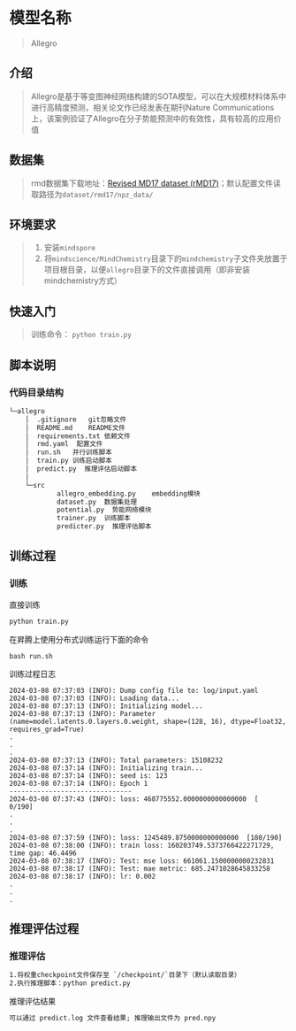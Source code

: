 
# 模型名称

> Allegro

## 介绍

> Allegro是基于等变图神经网络构建的SOTA模型，可以在大规模材料体系中进行高精度预测，相关论文作已经发表在期刊Nature Communications上，该案例验证了Allegro在分子势能预测中的有效性，具有较高的应用价值

## 数据集

> rmd数据集下载地址：[Revised MD17 dataset (rMD17)](https://figshare.com/articles/dataset/Revised_MD17_dataset_rMD17_/12672038)；默认配置文件读取路径为`dataset/rmd17/npz_data/`

## 环境要求

> 1. 安装`mindspore`
> 2. 将`mindscience/MindChemistry`目录下的`mindchemistry`子文件夹放置于项目根目录，以便`allegro`目录下的文件直接调用（即非安装mindchemistry方式）

## 快速入门

> 训练命令： `python train.py`

## 脚本说明

### 代码目录结构

```txt
└─allegro
    │  .gitignore   git忽略文件
    │  README.md    README文件
    │  requirements.txt 依赖文件
    │  rmd.yaml  配置文件
    │  run.sh   并行训练脚本
    │  train.py 训练启动脚本
    │  predict.py  推理评估启动脚本
    │  
    └─src
            allegro_embedding.py    embedding模块
            dataset.py  数据集处理
            potential.py  势能网络模块
            trainer.py  训练脚本
            predicter.py  推理评估脚本
```

## 训练过程

### 训练

直接训练

```txt
python train.py
```

在昇腾上使用分布式训练运行下面的命令

```shell
bash run.sh
```

训练过程日志

```log
2024-03-08 07:37:03 (INFO): Dump config file to: log/input.yaml
2024-03-08 07:37:03 (INFO): Loading data...
2024-03-08 07:37:13 (INFO): Initializing model...
2024-03-08 07:37:13 (INFO): Parameter (name=model.latents.0.layers.0.weight, shape=(128, 16), dtype=Float32, requires_grad=True)
.
.
.
2024-03-08 07:37:13 (INFO): Total parameters: 15108232
2024-03-08 07:37:14 (INFO): Initializing train...
2024-03-08 07:37:14 (INFO): seed is: 123
2024-03-08 07:37:14 (INFO): Epoch 1
-------------------------------
2024-03-08 07:37:43 (INFO): loss: 468775552.0000000000000000  [  0/190]
.
.
.
2024-03-08 07:37:59 (INFO): loss: 1245489.8750000000000000  [180/190]
2024-03-08 07:38:00 (INFO): train loss: 160203749.5373766422271729, time gap: 46.4496
2024-03-08 07:38:17 (INFO): Test: mse loss: 661061.1500000000232831
2024-03-08 07:38:17 (INFO): Test: mae metric: 685.2471028645833258
2024-03-08 07:38:17 (INFO): lr: 0.002
.
.
.

```

## 推理评估过程

### 推理评估

```txt
1.将权重checkpoint文件保存至 `/checkpoint/`目录下（默认读取目录）
2.执行推理脚本：python predict.py
```

推理评估结果

```txt
可以通过 predict.log 文件查看结果; 推理输出文件为 pred.npy
```
